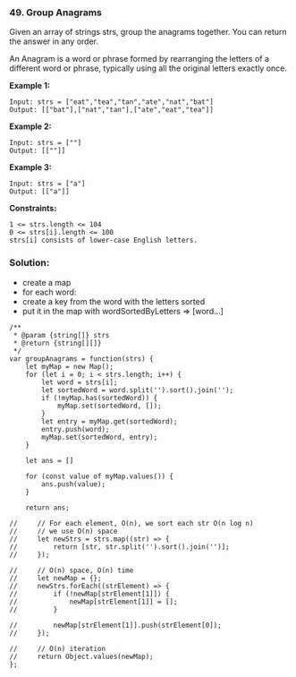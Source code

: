 ### 49. Group Anagrams

Given an array of strings strs, group the anagrams together. You can return the answer in any order.

An Anagram is a word or phrase formed by rearranging the letters of a different word or phrase, typically using all the original letters exactly once.

**Example 1:**
```
Input: strs = ["eat","tea","tan","ate","nat","bat"]
Output: [["bat"],["nat","tan"],["ate","eat","tea"]]
```

**Example 2:**
```
Input: strs = [""]
Output: [[""]]
```

**Example 3:**
```
Input: strs = ["a"]
Output: [["a"]]
``` 

**Constraints:**
```
1 <= strs.length <= 104
0 <= strs[i].length <= 100
strs[i] consists of lower-case English letters.
```

### Solution:
- create a map
- for each word:
- create a key from the word with the letters sorted
- put it in the map with wordSortedByLetters => [word...]

```
/**
 * @param {string[]} strs
 * @return {string[][]}
 */
var groupAnagrams = function(strs) {
    let myMap = new Map();
    for (let i = 0; i < strs.length; i++) {
        let word = strs[i];
        let sortedWord = word.split('').sort().join('');
        if (!myMap.has(sortedWord)) {
            myMap.set(sortedWord, []);
        }
        let entry = myMap.get(sortedWord);
        entry.push(word);
        myMap.set(sortedWord, entry);
    }
    
    let ans = []
    
    for (const value of myMap.values()) {
        ans.push(value);
    }

    return ans;
    
//     // For each element, O(n), we sort each str O(n log n)
//     // we use O(n) space
//     let newStrs = strs.map((str) => {
//         return [str, str.split('').sort().join('')];
//     });
    
//     // O(n) space, O(n) time
//     let newMap = {};
//     newStrs.forEach((strElement) => {
//         if (!newMap[strElement[1]]) {
//             newMap[strElement[1]] = [];
//         }
        
//         newMap[strElement[1]].push(strElement[0]);
//     });
    
//     // O(n) iteration
//     return Object.values(newMap);
};
```
